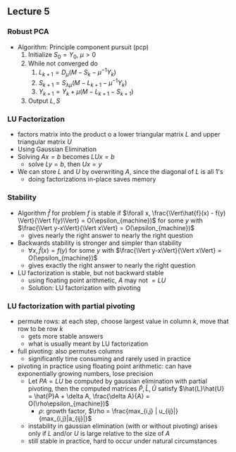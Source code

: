 ## Lecture 5 

### Robust PCA
- Algorithm: Principle component pursuit (pcp)
	1. Initialize $S_0 = Y_0$, $\mu > 0$ 
	2. While not converged do
		1. $L_{k+1} = D_\mu (M - S_k - \mu^{-1}Y_k)$ 
		2. $S_{k+1} = S_{\lambda\mu} (M - L_{k+1} - \mu^{-1}Y_k)$ 
		3. $Y_{k+1} = Y_k + \mu(M - L_{k+1} - S_{k+1})$ 
	3. Output $L, S$

### LU Factorization
- factors matrix into the product o a lower triangular matrix $L$ and upper triangular matrix $U$
- Using Gaussian Elimination
- Solving $Ax=b$ becomes $LUx=b$
	- solve $Ly=b$, then $Ux=y$ 
- We can store $L$ and $U$ by overwriting $A$, since the diagonal of $L$ is all 1's
	- doing factorizations in-place saves memory

### Stability
- Algorithm $\hat{f}$ for problem $f$ is stable if $\forall x, \frac{\Vert\hat{f}(x) - f(y) \Vert}{\Vert f(y)\Vert} = O(\epsilon_{machine})$  for some $y$ with $\frac{\Vert y-x\Vert}{\Vert x\Vert} = O(\epsilon_{machine})$
	- gives nearly the right answer to nearly the right question
- Backwards stability is stronger and simpler than stability
	- $\forall x, \hat{f}(x)=f(y)$ for some $y$ with $\frac{\Vert y-x\Vert}{\Vert x\Vert} = O(\epsilon_{machine})$ 
	- gives exactly the right answer to nearly the right question
- LU factorization is stable, but not backward stable
	- using floating point arithmetic, $A$ may not $= LU$
	- Solution: LU factorization with pivoting

### LU factorization with partial pivoting
- permute rows: at each step, choose largest value in column $k$, move that row to be row $k$
	- gets more stable answers
	- what is usually meant by LU factorization
- full pivoting: also permutes columns
	- significantly time consuming and rarely used in practice
- pivoting in practice using floating point arithmetic: can have exponentially growing numbers, lose precision
	- Let $PA=LU$ be computed by gaussian elimination with partial pivoting, then the computed matrices $\hat{P}, \hat{L}, \hat{U}$ satisfy $\hat{L}\hat{U} = \hat{P}A + \delta A,  \frac{\delta A}{A} = O(\rho\epsilon_{machine})$
		- $\rho$: growth factor, $\rho = \frac{max_{i,j} | u_{ij}|}{max_{i,j}|a_{ij}|}$ 
	- instability in gaussian elimination (with or without pivoting) arises only if $L$ and/or $U$ is large relative to the size of $A$
	- still stable in practice, hard to occur under natural circumstances